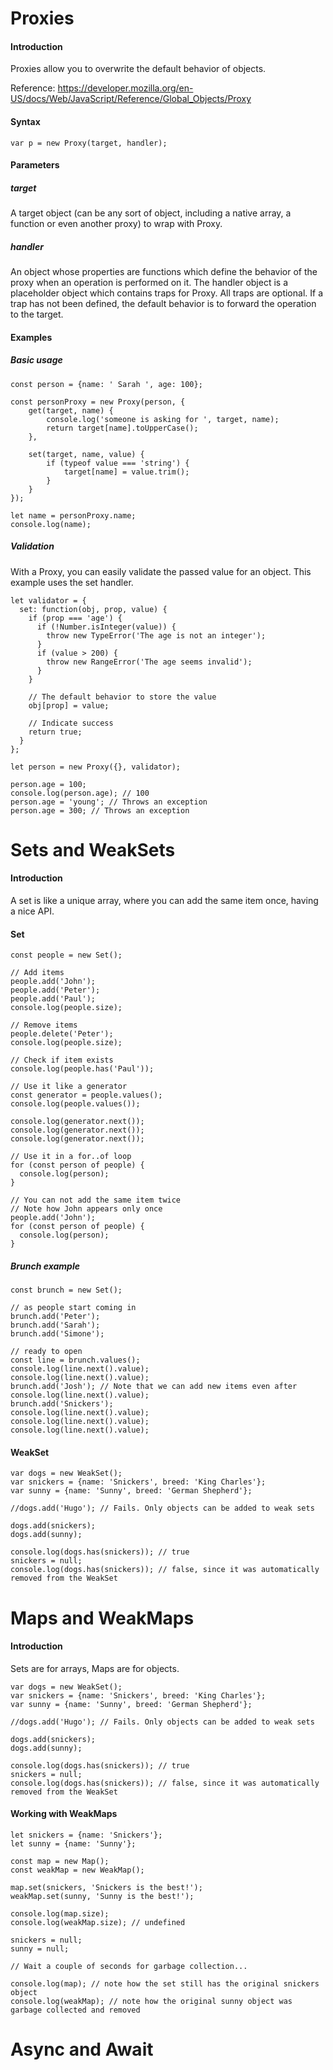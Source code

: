# Proxies

#### Introduction 
Proxies allow you to overwrite the default behavior of objects.

Reference: https://developer.mozilla.org/en-US/docs/Web/JavaScript/Reference/Global_Objects/Proxy

#### Syntax
    var p = new Proxy(target, handler);
#### Parameters 
##### target
A target object (can be any sort of object, including a native array, a function or even another proxy) to wrap with Proxy.

##### handler
An object whose properties are functions which define the behavior of the proxy when an operation is performed on it.
The handler object is a placeholder object which contains traps for Proxy.
All traps are optional. If a trap has not been defined, the default behavior is to forward the operation to the target.

#### Examples
##### Basic usage
    const person = {name: ' Sarah ', age: 100};
    
    const personProxy = new Proxy(person, {
        get(target, name) {
            console.log('someone is asking for ', target, name);
            return target[name].toUpperCase();
        },
    
        set(target, name, value) {
            if (typeof value === 'string') {
                target[name] = value.trim();
            }
        }
    });
    
    let name = personProxy.name;
    console.log(name);
    
##### Validation
   With a Proxy, you can easily validate the passed value for an object. This example uses the set handler.   
    
    let validator = {
      set: function(obj, prop, value) {
        if (prop === 'age') {
          if (!Number.isInteger(value)) {
            throw new TypeError('The age is not an integer');
          }
          if (value > 200) {
            throw new RangeError('The age seems invalid');
          }
        }
    
        // The default behavior to store the value
        obj[prop] = value;
    
        // Indicate success
        return true;
      }
    };
    
    let person = new Proxy({}, validator);
    
    person.age = 100;
    console.log(person.age); // 100
    person.age = 'young'; // Throws an exception
    person.age = 300; // Throws an exception
    
# Sets and WeakSets
#### Introduction
A set is like a unique array, where you can add the same item once, having a nice API.

#### Set
    const people = new Set();
    
    // Add items
    people.add('John');
    people.add('Peter');
    people.add('Paul');
    console.log(people.size);
    
    // Remove items
    people.delete('Peter');
    console.log(people.size);
    
    // Check if item exists
    console.log(people.has('Paul'));
    
    // Use it like a generator
    const generator = people.values();
    console.log(people.values());
    
    console.log(generator.next());
    console.log(generator.next());
    console.log(generator.next());
    
    // Use it in a for..of loop
    for (const person of people) {
      console.log(person);
    }
    
    // You can not add the same item twice
    // Note how John appears only once
    people.add('John');
    for (const person of people) {
      console.log(person);
    }
##### Brunch example
    const brunch = new Set();
    
    // as people start coming in
    brunch.add('Peter');
    brunch.add('Sarah');
    brunch.add('Simone');
    
    // ready to open
    const line = brunch.values();
    console.log(line.next().value);
    console.log(line.next().value);
    brunch.add('Josh'); // Note that we can add new items even after console.log(line.next().value);
    brunch.add('Snickers');
    console.log(line.next().value);
    console.log(line.next().value);
    console.log(line.next().value);

#### WeakSet

    var dogs = new WeakSet();
    var snickers = {name: 'Snickers', breed: 'King Charles'};
    var sunny = {name: 'Sunny', breed: 'German Shepherd'};
    
    //dogs.add('Hugo'); // Fails. Only objects can be added to weak sets
    
    dogs.add(snickers);
    dogs.add(sunny);
    
    console.log(dogs.has(snickers)); // true
    snickers = null;
    console.log(dogs.has(snickers)); // false, since it was automatically removed from the WeakSet

# Maps and WeakMaps
#### Introduction
Sets are for arrays, Maps are for objects.
    
    var dogs = new WeakSet();
    var snickers = {name: 'Snickers', breed: 'King Charles'};
    var sunny = {name: 'Sunny', breed: 'German Shepherd'};
    
    //dogs.add('Hugo'); // Fails. Only objects can be added to weak sets
    
    dogs.add(snickers);
    dogs.add(sunny);
    
    console.log(dogs.has(snickers)); // true
    snickers = null;
    console.log(dogs.has(snickers)); // false, since it was automatically removed from the WeakSet

#### Working with WeakMaps

    let snickers = {name: 'Snickers'};
    let sunny = {name: 'Sunny'};
    
    const map = new Map();
    const weakMap = new WeakMap();
    
    map.set(snickers, 'Snickers is the best!');
    weakMap.set(sunny, 'Sunny is the best!');
    
    console.log(map.size);
    console.log(weakMap.size); // undefined
    
    snickers = null;
    sunny = null;
    
    // Wait a couple of seconds for garbage collection...
    
    console.log(map); // note how the set still has the original snickers object
    console.log(weakMap); // note how the original sunny object was garbage collected and removed

# Async and Await